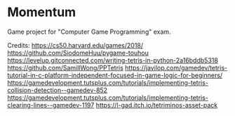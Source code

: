 # Momentum
 Game project for "Computer Game Programming" exam.

Credits:
https://cs50.harvard.edu/games/2018/
https://github.com/SiodomeHuu/pygame-touhou
https://levelup.gitconnected.com/writing-tetris-in-python-2a16bddb5318
https://github.com/SamillWong/PPTetris
https://javilop.com/gamedev/tetris-tutorial-in-c-platform-independent-focused-in-game-logic-for-beginners/
https://gamedevelopment.tutsplus.com/tutorials/implementing-tetris-collision-detection--gamedev-852
https://gamedevelopment.tutsplus.com/tutorials/implementing-tetris-clearing-lines--gamedev-1197
https://l-gad.itch.io/tetriminos-asset-pack
